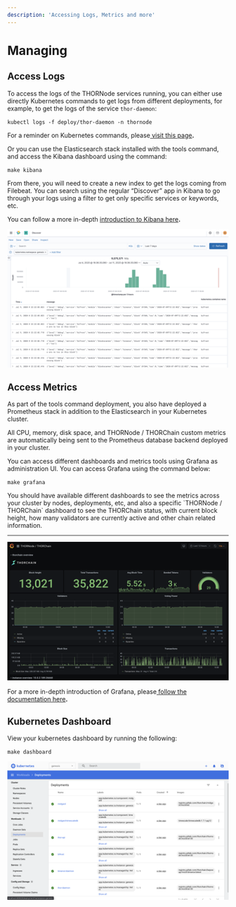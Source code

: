 ```yaml
---
description: 'Accessing Logs, Metrics and more'
---
```


# Managing

## **Access Logs**

To access the logs of the THORNode services running, you can either use directly Kubernetes commands to get logs from different deployments, for example, to get the logs of the service `thor-daemon`:

```text
kubectl logs -f deploy/thor-daemon -n thornode
```

For a reminder on Kubernetes commands, please[ visit this page](https://kubernetes.io/docs/reference/kubectl/cheatsheet/)**.** 

Or you can use the Elasticsearch stack installed with the tools command, and access the Kibana dashboard using the command:

```text
make kibana
```

From there, you will need to create a new index to get the logs coming from Filebeat. You can search using the regular “Discover” app in Kibana to go through your logs using a filter to get only specific services or keywords, etc.

You can follow a more in-depth [introduction to Kibana here](https://www.elastic.co/guide/en/kibana/current/introduction.html)**.**

![Overview of Kibana Logs](../.gitbook/assets/image%20%2812%29.png)

## **Access Metrics**

As part of the tools command deployment, you also have deployed a Prometheus stack in addition to the Elasticsearch in your Kubernetes cluster.

All CPU, memory, disk space, and THORNode / THORChain custom metrics are automatically being sent to the Prometheus database backend deployed in your cluster.

You can access different dashboards and metrics tools using Grafana as administration UI. You can access Grafana using the command below:

```text
make grafana
```

You should have available different dashboards to see the metrics across your cluster by nodes, deployments, etc, and also a specific \`THORNode / THORChain\` dashboard to see the THORChain status, with current block height, how many validators are currently active and other chain related information.  
****

![Example of Grafana Dashboard](../.gitbook/assets/image.png)

For a more in-depth introduction of Grafana, please[ follow the documentation here](https://grafana.com/docs/grafana/latest/getting-started/what-is-grafana/)**.**

## **Kubernetes Dashboard**

View your kubernetes dashboard by running the following:

```text
make dashboard
```

![Kubernetes Dashboard](../.gitbook/assets/image%20%2814%29.png)

